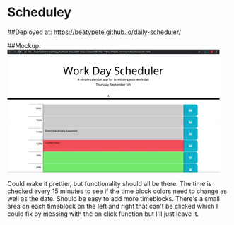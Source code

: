 # Scheduley

##Deployed at: https://beatypete.github.io/daily-scheduler/

##Mockup:
![mockup](mockup.gif)

Could make it prettier, but functionality should all be there. The time is checked every 15 minutes to see if the time block colors need to change as well as the date. Should be easy to add more timeblocks. There's a small area on each timeblock on the left and right that can't be clicked which I could fix by messing with the on click function but I'll just leave it.